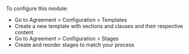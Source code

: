 To configure this module:

- Go to Agreement \> Configuration \> Templates
- Create a new template with sections and clauses and their respective
  content
- Go to Agreement \> Configuration \> Stages
- Create and reorder stages to match your process

